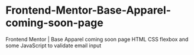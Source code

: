 # Frontend-Mentor-Base-Apparel-coming-soon-page
Frontend Mentor | Base Apparel coming soon page HTML CSS flexbox and some JavaScript to validate email input
